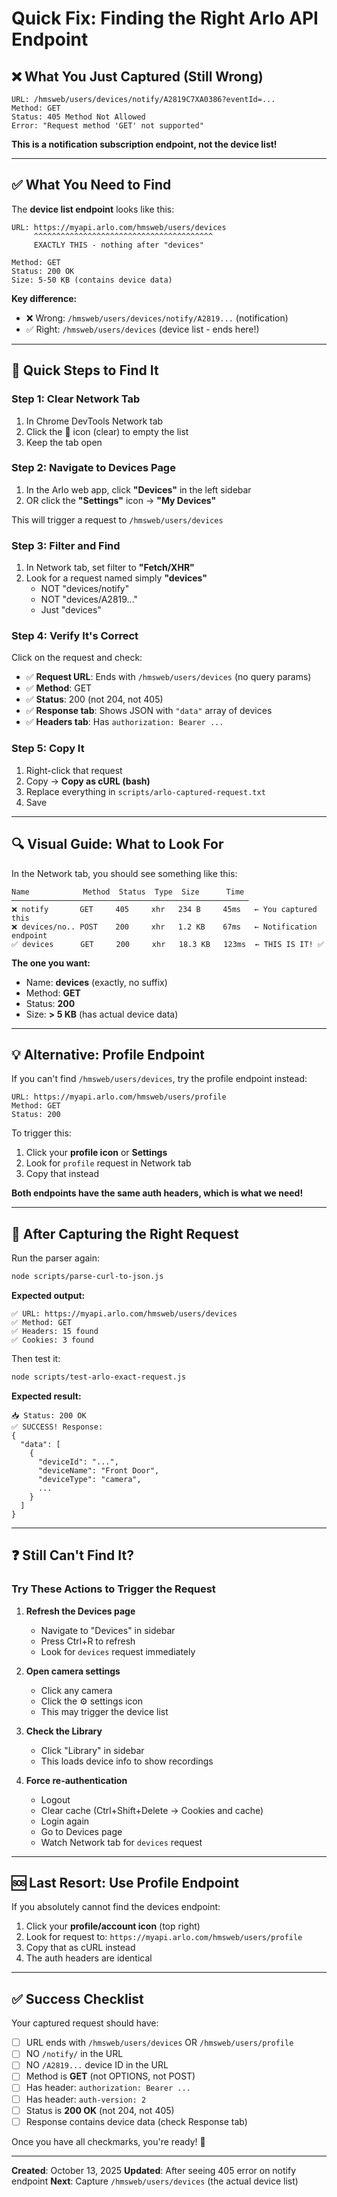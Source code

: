 # Quick Fix: Finding the Right Arlo API Endpoint

## ❌ What You Just Captured (Still Wrong)

```
URL: /hmsweb/users/devices/notify/A2819C7XA0386?eventId=...
Method: GET
Status: 405 Method Not Allowed
Error: "Request method 'GET' not supported"
```

**This is a notification subscription endpoint, not the device list!**

---

## ✅ What You Need to Find

The **device list endpoint** looks like this:

```
URL: https://myapi.arlo.com/hmsweb/users/devices
     ^^^^^^^^^^^^^^^^^^^^^^^^^^^^^^^^^^^^^^^^
     EXACTLY THIS - nothing after "devices"

Method: GET
Status: 200 OK
Size: 5-50 KB (contains device data)
```

**Key difference:**

- ❌ Wrong: `/hmsweb/users/devices/notify/A2819...` (notification)
- ✅ Right: `/hmsweb/users/devices` (device list - ends here!)

---

## 🎯 Quick Steps to Find It

### Step 1: Clear Network Tab

1. In Chrome DevTools Network tab
2. Click the 🚫 icon (clear) to empty the list
3. Keep the tab open

### Step 2: Navigate to Devices Page

1. In the Arlo web app, click **"Devices"** in the left sidebar
2. OR click the **"Settings"** icon → **"My Devices"**

This will trigger a request to `/hmsweb/users/devices`

### Step 3: Filter and Find

1. In Network tab, set filter to **"Fetch/XHR"**
2. Look for a request named simply **"devices"**
   - NOT "devices/notify"
   - NOT "devices/A2819..."
   - Just "devices"

### Step 4: Verify It's Correct

Click on the request and check:

- ✅ **Request URL**: Ends with `/hmsweb/users/devices` (no query params)
- ✅ **Method**: GET
- ✅ **Status**: 200 (not 204, not 405)
- ✅ **Response tab**: Shows JSON with `"data"` array of devices
- ✅ **Headers tab**: Has `authorization: Bearer ...`

### Step 5: Copy It

1. Right-click that request
2. Copy → **Copy as cURL (bash)**
3. Replace everything in `scripts/arlo-captured-request.txt`
4. Save

---

## 🔍 Visual Guide: What to Look For

In the Network tab, you should see something like this:

```
Name            Method  Status  Type  Size      Time
─────────────────────────────────────────────────────
❌ notify       GET     405     xhr   234 B     45ms   ← You captured this
❌ devices/no.. POST    200     xhr   1.2 KB    67ms   ← Notification endpoint
✅ devices      GET     200     xhr   18.3 KB   123ms  ← THIS IS IT! ✅
```

**The one you want:**

- Name: **devices** (exactly, no suffix)
- Method: **GET**
- Status: **200**
- Size: **> 5 KB** (has actual device data)

---

## 💡 Alternative: Profile Endpoint

If you can't find `/hmsweb/users/devices`, try the profile endpoint instead:

```
URL: https://myapi.arlo.com/hmsweb/users/profile
Method: GET
Status: 200
```

To trigger this:

1. Click your **profile icon** or **Settings**
2. Look for `profile` request in Network tab
3. Copy that instead

**Both endpoints have the same auth headers, which is what we need!**

---

## 🚀 After Capturing the Right Request

Run the parser again:

```bash
node scripts/parse-curl-to-json.js
```

**Expected output:**

```
✅ URL: https://myapi.arlo.com/hmsweb/users/devices
✅ Method: GET
✅ Headers: 15 found
✅ Cookies: 3 found
```

Then test it:

```bash
node scripts/test-arlo-exact-request.js
```

**Expected result:**

```
📥 Status: 200 OK
✅ SUCCESS! Response:
{
  "data": [
    {
      "deviceId": "...",
      "deviceName": "Front Door",
      "deviceType": "camera",
      ...
    }
  ]
}
```

---

## ❓ Still Can't Find It?

### Try These Actions to Trigger the Request

1. **Refresh the Devices page**
   - Navigate to "Devices" in sidebar
   - Press Ctrl+R to refresh
   - Look for `devices` request immediately

2. **Open camera settings**
   - Click any camera
   - Click the ⚙️ settings icon
   - This may trigger the device list

3. **Check the Library**
   - Click "Library" in sidebar
   - This loads device info to show recordings

4. **Force re-authentication**
   - Logout
   - Clear cache (Ctrl+Shift+Delete → Cookies and cache)
   - Login again
   - Go to Devices page
   - Watch Network tab for `devices` request

---

## 🆘 Last Resort: Use Profile Endpoint

If you absolutely cannot find the devices endpoint:

1. Click your **profile/account icon** (top right)
2. Look for request to: `https://myapi.arlo.com/hmsweb/users/profile`
3. Copy that as cURL instead
4. The auth headers are identical

---

## ✅ Success Checklist

Your captured request should have:

- [ ] URL ends with `/hmsweb/users/devices` OR `/hmsweb/users/profile`
- [ ] NO `/notify/` in the URL
- [ ] NO `/A2819...` device ID in the URL
- [ ] Method is **GET** (not OPTIONS, not POST)
- [ ] Has header: `authorization: Bearer ...`
- [ ] Has header: `auth-version: 2`
- [ ] Status is **200 OK** (not 204, not 405)
- [ ] Response contains device data (check Response tab)

Once you have all checkmarks, you're ready! 🎉

---

**Created**: October 13, 2025
**Updated**: After seeing 405 error on notify endpoint
**Next**: Capture `/hmsweb/users/devices` (the actual device list)
